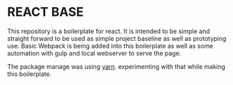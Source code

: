 # REACT BASE  

This repository is a boilerplate for react. It is intended to be simple and straight forward to be used as simple project baseline as well as prototyping use.
Basic Webpack is being added into this boilerplate as well as some automation with gulp and local webserver to serve the page.

The package manage was using [yarn](https://yarnpkg.com). experimenting with that while making this boilerplate.
